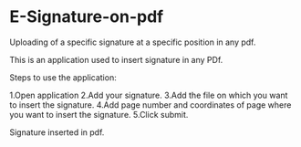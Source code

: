 # E-Signature-on-pdf
Uploading of a specific signature at a specific position in any pdf.

This is an application used to insert signature in any PDf.

Steps to use the application:

1.Open application 
2.Add your signature.
3.Add the file on which you want to insert the signature.
4.Add page number and coordinates of page where you want to insert the signature.
5.Click submit.

Signature inserted in pdf.
